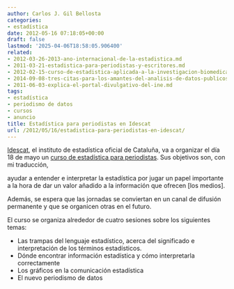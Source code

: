 ```yaml
---
author: Carlos J. Gil Bellosta
categories:
- estadística
date: 2012-05-16 07:18:05+00:00
draft: false
lastmod: '2025-04-06T18:58:05.906400'
related:
- 2012-03-26-2013-ano-internacional-de-la-estadistica.md
- 2011-03-21-estadistica-para-periodistas-y-escritores.md
- 2012-02-15-curso-de-estadistica-aplicada-a-la-investigacion-biomedica-con-r-en-el-cnio.md
- 2014-09-08-tres-citas-para-los-amantes-del-analisis-de-datos-publicos.md
- 2011-06-03-explica-el-portal-divulgativo-del-ine.md
tags:
- estadística
- periodismo de datos
- cursos
- anuncio
title: Estadística para periodistas en Idescat
url: /2012/05/16/estadistica-para-periodistas-en-idescat/
---
```


[Idescat](http://www.idescat.cat/), el instituto de estadística oficial de Cataluña, va a organizar el día 18 de mayo un [curso de estadística para periodistas](http://www.idescat.cat/formacio/?id=R178/2012&goback=%2Egde_3936488_member_115502576). Sus objetivos son, con mi traducción,

ayudar a entender e interpretar la estadística por jugar un papel importante a la hora de dar un valor añadido a la información que ofrecen [los medios].

Además, se espera que las jornadas se conviertan en un canal de difusión permanente y que se organicen otras en el futuro.

El curso se organiza alrededor de cuatro sesiones sobre los siguientes temas:

* Las trampas del lenguaje estadístico, acerca del significado e interpretación de los términos estadísticos.
* Dónde encontrar información estadística y cómo interpretarla correctamente
* Los gráficos en la comunicación estadística
* El nuevo periodismo de datos